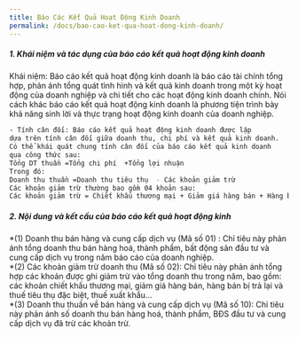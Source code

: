 ```yaml
---
title: Báo Các Kết Quả Hoạt Động Kinh Doanh
permalink: /docs/bao-cao-ket-qua-hoat-dong-kinh-doanh/
---
```



<div class="note">
  <h5> 1. Khái niệm và tác dụng của báo cáo kết quả hoạt động kinh doanh </h5>
  <p>
    Khái niệm: Báo cáo kết quả hoạt động kinh doanh là báo cáo tài 
chính tổng hợp, phản ánh tổng quát tình hình và kết quả kinh doanh 
trong  một  kỳ  hoạt  động  của  doanh  nghiệp  và  chi  tiết  cho  các  hoạt 
động kinh doanh chính. Nói cách khác báo cáo kết quả hoạt động kinh 
doanh là phương tiện trình bày khả năng sinh lời và thực trạng hoạt 
động kinh doanh của doanh nghiệp. 
  </p>
</div>

```sh
- Tính cân đối: Báo cáo kết quả hoạt động kinh doanh được lập 
dựa trên tính cân đối giữa doanh thu, chi phí và kết quả kinh doanh. 
Có thể khái quát chung tính cân đối của báo cáo kết quả kinh doanh 
qua công thức sau: 
Tổng DT thuần =Tổng chi phí  +Tổng lợi nhuận  
Trong đó: 
Doanh thu thuần =Doanh thu tiêu thụ  - Các khoản giảm trừ  
Các khoản giảm trừ thường bao gồm 04 khoản sau:  
Các khoản giảm trừ = Chiết khấu thương mại + Giảm giá hàng bán + Hàng bán bị trả lại + Thuế TTĐB, thuế XK 

```

<div class="note info">
  <h5>2. Nội dung và kết cấu của báo cáo kết quả hoạt động kinh </h5>
  <p>
*(1) Doanh thu bán hàng và cung cấp dịch vụ (Mã số 01) : Chỉ tiêu 
này phản ánh tổng doanh thu bán hàng hoá, thành phẩm, bất động sản 
đầu tư và cung cấp dịch vụ trong năm báo cáo của doanh nghiệp. <br>
*(2) Các khoản giảm trừ doanh thu (Mã số 02): Chỉ tiêu này phản 
ánh tổng hợp các khoản được ghi giảm trừ vào tổng doanh thu trong 
năm, bao gồm: các khoản chiết khấu thương mại, giảm giá hàng bán, 
hàng bán bị trả lại và thuế tiêu thụ đặc biệt, thuế xuất khẩu... <br>
*(3) Doanh thu thuần về bán hàng và cung cấp dịch vụ (Mã số 10): 
Chỉ tiêu này phản ánh số doanh thu bán hàng hoá, thành phẩm, BĐS 
đầu tư và cung cấp dịch vụ đã trừ các khoản trừ.  
  </p>
</div>
